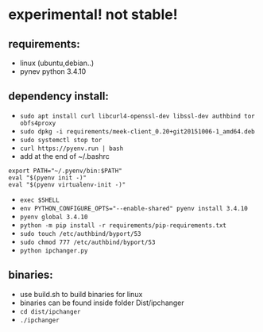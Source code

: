 # experimental! not stable!

## requirements:
- linux (ubuntu,debian..)
- pynev python 3.4.10
 
## dependency install:
- `sudo apt install curl libcurl4-openssl-dev libssl-dev authbind tor obfs4proxy`
- `sudo dpkg -i requirements/meek-client_0.20+git20151006-1_amd64.deb`
- `sudo systemctl stop tor`
- `curl https://pyenv.run | bash`
- add at the end of ~/.bashrc
```
export PATH="~/.pyenv/bin:$PATH"
eval "$(pyenv init -)"
eval "$(pyenv virtualenv-init -)"
```
- `exec $SHELL`
- `env PYTHON_CONFIGURE_OPTS="--enable-shared" pyenv install 3.4.10`
- `pyenv global 3.4.10`
- `python -m pip install -r requirements/pip-requirements.txt`
- `sudo touch /etc/authbind/byport/53`
- `sudo chmod 777 /etc/authbind/byport/53`
- `python ipchanger.py`

## binaries:
- use build.sh to build binaries for linux
- binaries can be found inside folder Dist/ipchanger
- `cd dist/ipchanger`
- `./ipchanger`
